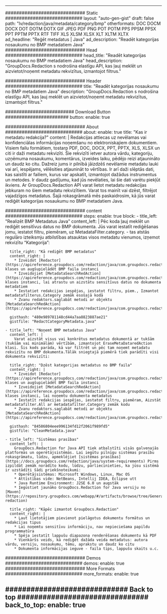 
---
############################# Static ############################
layout: "auto-gen-gist" 
draft: false
path: "lv/redaction/java/metadata/category/bmp"
otherformats: DOC DOCM DOCX DOT DOTM DOTX GIF JPEG PDF PNG POT POTM PPS PPSM PPSX PPT PPTM PPTX RTF TIFF XLS XLSM XLSX XLT XLTM XLTX  
ad_headline: "Reģēt metadatus | Java"
ad_description: "Readēt kategorijas nosaukumu no BMP metadatiem Java"
############################# Head ############################
head_title: "Readēt kategorijas nosaukumu no BMP metadatiem Java"
head_description: "GroupDocs.Redaction s nodrošina elastīgu API, kas ļauj meklēt un aizvietot/noņemt metadatu rekvizītus, izmantojot filtrus."

############################# Header ############################
title: "Readēt kategorijas nosaukumu no BMP metadatiem Java"
description: "GroupDocs.Redaction s nodrošina elastīgu API, kas ļauj meklēt un aizvietot/noņemt metadatu rekvizītus, izmantojot filtrus."

######################### Download Button #######################
button:
    enable: true

############################# About ############################
about:
    enable: true
    title: "Kas ir metadatu redakcija?"
    content: |
        Redakcijas attiecas uz nevēlamas vai konfidenciālas informācijas noņemšanu no elektroniskajiem dokumentiem. Visiem failu formātiem, tostarp PDF, DOC, DOCX, PPT, PPTX, XLS, XLSX un citi ir daži metadatu rekvizīti. Šie rekvizīti ietver autora vārdu, kategoriju, uzņēmuma nosaukumu, komentārus, izveides laiku, pēdējo reizi atjaunināto un daudz ko citu. Dažreiz jums ir pilnībā jāizdzēš nevēlamie metadatu lauki vai arī, iespējams, vēlēsities atjaunināt to vērtības. Ir arī daži slēptās dati, kas saistīti ar failiem, kurus var apskatīt, izmantojot dažādus instrumentus un metodes. Ir daudz gadījumu, kad jūs nevēlaties, lai šie dati varētu piekļūt ikviens. Ar GroupDocs.Redaction API varat lietot metadatu redakcijas jebkuram no šiem metadatu rekvizītiem. Varat tos mainīt vai dzēst, filtrējot vajadzīgos metadatus. Šajā rokasgrāmatā mēs paskaidrosim, kā jūs varat rediģēt kategorijas nosaukumu no BMP metadatiem Java.

############################# content ############################
steps:
    enable: true
    block:
    - title_left: "Realizēt BMP Metadatus Java"
      content_left: |
        Pēc koda ļauj meklēt un rediģēt sensitīvus datus no BMP dokumenta. Jūs varat iestatīt rediģēšanas jomu, iestatot filtru, piemēram, uz MetadataFilter.category. - tas atstās regulāro izteiksmju atbilstības atsauktas visos metadatu vienumos, izņemot rekvizītu “Kategorija”: 

      title_right: "Kā rediģēt BMP metadatus"
      content_right: |
        * Izveidot [Redactor](https://apireference.groupdocs.com/redaction/java/com.groupdocs.redaction/Redactor) klases un augšupielādēt BMP faila instanci
        * Izveidojiet [MetadataSearchRedAction](https://apireference.groupdocs.com/redaction/java/com.groupdocs.redaction.redactions/MetadataSearchRedaction) klases instanci, lai atrastu un aizstātu sensitīvus datus no dokumenta metadatiem
        * Iestatiet redakcijas iespējas, iestatot filtru, piem., Izmantot metadatafilterus.Category zemāk esošajā kodā
        * Zvanu redaktors.saglabāt metodi ar objektu [MetadataSearchRedAction](https://apireference.groupdocs.com/redaction/java/com.groupdocs.redaction.redactions/MetadataSearchRedaction) 

      gisthash: "480e989781148cd44a7aa8823887ae21"
      gistfile: "RedactCategoryMetadata.java"
      
    - title_left: "Noņemt BMP metadatus Java"
      content_left: |
        Varat aizstāt visus vai konkrētus metadatus dokumentā ar tukšām (tukšām vai minimālām) vērtībām, izmantojot EraseMetaDataredAction klasi. Šis kods parāda, kā var filtrēt un pēc tam noņemt metadatu rekvizītu no BMP dokumenta.Tālāk sniegtajā piemērā tiek parādīti visi dokumenta rekvizīti: 
        
      title_right: "Dzēst kategorijas metadatus no BMP faila"
      content_right: |
        * Izveidot [Redactor](https://apireference.groupdocs.com/redaction/java/com.groupdocs.redaction/Redactor) klases un augšupielādēt BMP faila instanci
        * Izveidojiet [MetadataSearchRedAction](https://apireference.groupdocs.com/redaction/java/com.groupdocs.redaction.redactions/MetadataSearchRedaction) klases instanci, lai noņemtu dokumenta metadatus
        * Iestatīt redakcijas iespējas, iestatot filtru, piemēram, Aizstāt metadatafilter.All ar metadatafilter.Category zemāk kodu
        * Zvanu redaktors.saglabāt metodi ar objektu [MetadataSearchRedAction](https://apireference.groupdocs.com/redaction/java/com.groupdocs.redaction.redactions/MetadataSearchRedaction) 
        
      gisthash: "84586804eee996134fd12f2061f989fd5"
      gistfile: "CleanMetadata.java"

    - title_left: "Sistēmas prasības"
      content_left: |
        GroupDocs.Redaction for Java API tiek atbalstīti visās galvenajās platformās un operētājsistēmās. Lai iegūtu pilnīgu sistēmas prasību rokasgrāmatu, lūdzu, apmeklējiet [sistēmas prasības](https://docs.groupdocs.com/redaction/java/system-requirements) Pirms izpildāt zemāk norādīto kodu, lūdzu, pārliecinieties, ka jūsu sistēmā ir uzstādīti šādi priekšnoteikumi:
        * Operētājsistēmas: Microsoft Windows, Linux, Mac OS
        * Attīstības vide: NetBeans, Intellij IDEA, Eclipse utt
        * Java Runtime Environment: J2SE 6.0 un augstāk
        * Iegūstiet jaunāko GroupDocs.Redaction for Java versiju no [Maven](https://repository.groupdocs.com/webapp/#/artifacts/browse/tree/General/repo/com/groupdocs/groupdocs-redaction)
        
      title_right: "Kāpēc izmantot GroupDocs.Redaction"
      content_right: |
        * Ļaut lietotājiem pievienot pielāgotus dokumentu formātus un redakcijas tipus
        * Lai noņemtu sensitīvu informāciju, nav nepieciešama papildu programmatūra
        * Spēja iestatīt lappušu diapazona renderēšanas dokumentu kā PDF
        * Vienkāršs veids, kā rediģēt dažāda veida metadatus: autora vārdu, versiju, nosaukumu, tēmu, aprakstu un daudz ko citu
        * Dokumenta informācijas ieguve - faila tips, lappušu skaits u.c.
        

############################# Demos ############################
demos:
    enable: true
############################# More Formats ############################
more_formats:
    enable: true

############################# Back to top ###############################
back_to_top:
    enable: true
---